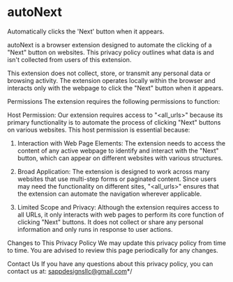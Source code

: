 # autoNext
Automatically clicks the 'Next' button when it appears.

autoNext is a browser extension designed to automate the clicking of a "Next" button on websites. This privacy policy outlines what data is and isn't collected from users of this extension.

This extension does not collect, store, or transmit any personal data or browsing activity. The extension operates locally within the browser and interacts only with the webpage to click the "Next" button when it appears.

Permissions The extension requires the following permissions to function:

Host Permission: Our extension requires access to "<all_urls>" because its primary functionality is to automate the process of clicking "Next" buttons on various websites. This host permission is essential because:

1. Interaction with Web Page Elements: The extension needs to access the content of any active webpage to identify and interact with the "Next" button, which can appear on different websites with various structures.

2. Broad Application: The extension is designed to work across many websites that use multi-step forms or paginated content. Since users may need the functionality on different sites, "<all_urls>" ensures that the extension can automate the navigation wherever applicable.

3. Limited Scope and Privacy: Although the extension requires access to all URLs, it only interacts with web pages to perform its core function of clicking "Next" buttons. It does not collect or share any personal information and only runs in response to user actions.

Changes to This Privacy Policy We may update this privacy policy from time to time. You are advised to review this page periodically for any changes.

Contact Us If you have any questions about this privacy policy, you can contact us at: sappdesignsllc@gmail.com*/
